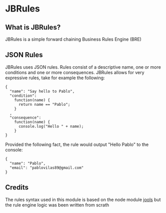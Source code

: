 JBRules
=====

## What is JBRules?

JBRules is a simple forward chaining Business Rules Engine (BRE)

## JSON Rules 

JBRules uses JSON rules. Rules consist of a descriptive name, one or more conditions and one or more consequences.
JBRules allows for very expressive rules, take for example the following:

    {
      "name": "Say hello to Pablo",
      "condition": 
        function(name) {
          return name == "Pablo";
        }
      ,
      "consequence": 
        function(name) {
          console.log("Hello " + name);
        }
    }

Provided the following fact, the rule would output "Hello Pablo" to the console:

    {
      "name": "Pablo",
      "email": "pablovilas89@gmail.com"
    }

## Credits

The rules syntax used in this module is based on the node module [jools](https://github.com/tdegrunt/jools/blob/master/examples/simple.js) but the rule engine logic was been written from scrath
